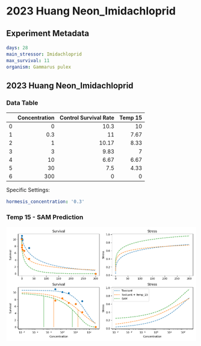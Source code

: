 # 2023 Huang Neon_Imidachloprid

## Experiment Metadata

```yaml
days: 28
main_stressor: Imidachloprid
max_survival: 11
organism: Gammarus pulex

```


## 2023 Huang Neon_Imidachloprid

### Data Table

|    |   Concentration |   Control Survival Rate |   Temp 15 |
|---:|----------------:|------------------------:|----------:|
|  0 |             0   |                   10.3  |     10    |
|  1 |             0.3 |                   11    |      7.67 |
|  2 |             1   |                   10.17 |      8.33 |
|  3 |             3   |                    9.83 |      7    |
|  4 |            10   |                    6.67 |      6.67 |
|  5 |            30   |                    7.5  |      4.33 |
|  6 |           300   |                    0    |      0    |

Specific Settings:

```yaml
hormesis_concentration: '0.3'
```


### Temp 15 - SAM Prediction

![SAM Prediction](../imgs/sam_predictions/2023_Huang_Neon_Imidachloprid_Temp_15.png)
